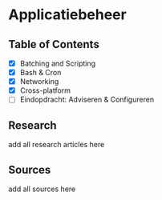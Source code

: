 # Applicatiebeheer

## Table of Contents

- [x] Batching and Scripting
- [x] Bash & Cron
- [x] Networking
- [x] Cross-platform
- [ ] Eindopdracht: Adviseren & Configureren

## Research

add all research articles here

## Sources

add all sources here
